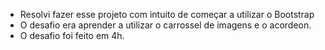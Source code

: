 - Resolvi fazer esse projeto com intuito de começar a utilizar o Bootstrap
- O desafio era aprender a utilizar o carrossel de imagens e o acordeon.
- O desafio foi feito em 4h.